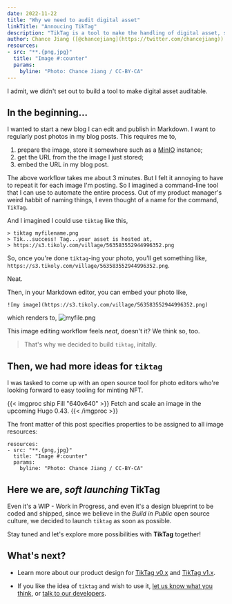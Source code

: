 ```yaml
---
date: 2022-11-22
title: "Why we need to audit digital asset"
linkTitle: "Annoucing TikTag"
description: "TikTag is a tool to make the handling of digital asset, such as photo, _auditable_."
author: Chance Jiang ([@chancejiang](https://twitter.com/chancejiang))
resources:
- src: "**.{png,jpg}"
  title: "Image #:counter"
  params:
    byline: "Photo: Chance Jiang / CC-BY-CA"
---
```


I admit, we didn't set out to build a tool to make digital asset auditable.

## In the beginning...

I wanted to start a new blog I can edit and publish in Markdown. I want to regularly post photos in my blog posts. This requires me to,

1. prepare the image, store it somewhere such as a [MinIO](https://min.io/) instance;
2. get the URL from the the image I just stored;
3. embed the URL in my blog post.

The above workflow takes me about 3 minutes. But I felt it annoying to have to repeat it for each image I'm posting. So I imagined a command-line tool that I can use to automate the entire process. Out of my product manager's weird habbit of naming things, I even thought of a name for the command, `TikTag`.

And I imagined I could use `tiktag` like this,
 ```
> tiktag myfilename.png
> Tik...success! Tag...your asset is hosted at,
> https://s3.tikoly.com/village/563583552944996352.png
```
So, once you're done `tiktag`-ing your photo, you'll get something like, `https://s3.tikoly.com/village/563583552944996352.png`.

Neat.

Then, in your Markdown editor, you can embed your photo like,
```
![my image](https://s3.tikoly.com/village/563583552944996352.png)
```
which renders to,
![myfile.png](https://s3.tikoly.com/village/563583552944996352.png)

This image editing workflow feels _neat_, doesn't it? We think so, too.

> That's why we decided to build `tiktag`, initally.

## Then, we had more ideas for `tiktag`

I was tasked to come up with an open source tool for photo editors who're looking forward to easy tooling for minting NFT.

{{< imgproc ship Fill "640x640" >}}
Fetch and scale an image in the upcoming Hugo 0.43.
{{< /imgproc >}}

The front matter of this post specifies properties to be assigned to all image resources:

```
resources:
- src: "**.{png,jpg}"
  title: "Image #:counter"
  params:
    byline: "Photo: Chance Jiang / CC-BY-CA"
```

## Here we are, _soft launching_ TikTag

Even it's a WIP - Work in Progress, and even it's a design blueprint to be coded and shipped, since we believe in the *Build in Public* open source culture, we decided to launch `tiktag` as soon as possible.

Stay tuned and let's explore more possibilities with **TikTag** together!

## What's next?

* Learn more about our product design for [TikTag v0.x](/blog/20221123/version-0.x-design/) and [TikTag v1.x](/blog/20221123/version-1.x-design/).

* If you like the idea of `tiktag` and wish to use it, [let us know what you think](https://github.com/tikoly-com/tiktag/issues), or [talk to our developers](https://join.slack.com/t/tiktag/shared_invite/zt-1kdvg6uwx-xruL~AMhYGgd0QezP66~PA).

